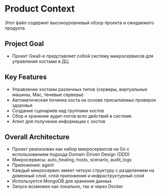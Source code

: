 # Product Context

Этот файл содержит высокоуровневый обзор проекта и ожидаемого продукта. 

## Project Goal

* Проект Gwall-e представляет собой систему микросервисов для управления хостами в ДЦ

## Key Features

* Управление хостами различных типов (серверы, виртуальные машины, Mac, теневые серверы)
* Автоматическая починка хоста на основе присылаемых проверок здоровья
* Создание сценариев над группами хостов
* Сбор и хранение аудит-логов всех действий в системе
* Агент для получение информации с хостов

## Overall Architecture

* Проект реализован как набор микросервисов на Go с использованием подхода Domain-Driven Design (DDD)
* Микросервисы: auto_healing, hosts, scenario, audit_logs
* Приложения: agent
* Каждый микросервис имеет четкую структуру с разделением на доменный слой, слой приложения и инфраструктурный слой
* Используется MongoDB для хранения данных
* Запуск возможен как локально, так и через Docker